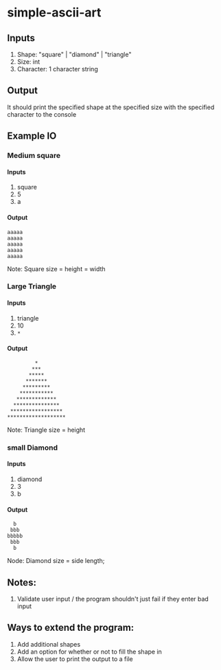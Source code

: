 # simple-ascii-art

## Inputs
1. Shape: "square" | "diamond" | "triangle"
2. Size: int
3. Character: 1 character string

## Output
It should print the specified shape at the specified size with the specified character to the console

## Example IO

### Medium square

#### Inputs
1. square
2. 5
3. a

#### Output
```
aaaaa
aaaaa
aaaaa
aaaaa
aaaaa
```

Note: Square size = height = width

### Large Triangle

#### Inputs
1. triangle
2. 10
3. `*`

#### Output
```
         *
        ***
       *****
      *******
     *********
    ***********
   *************
  ***************
 *****************
*******************
```

Note: Triangle size = height

### small Diamond

#### Inputs
1. diamond
2. 3
3. b

#### Output
```
  b
 bbb
bbbbb
 bbb
  b
```

Node: Diamond size = side length;

## Notes:
1. Validate user input / the program shouldn't just fail if they enter bad input

## Ways to extend the program:
1. Add additional shapes
2. Add an option for whether or not to fill the shape in
3. Allow the user to print the output to a file
